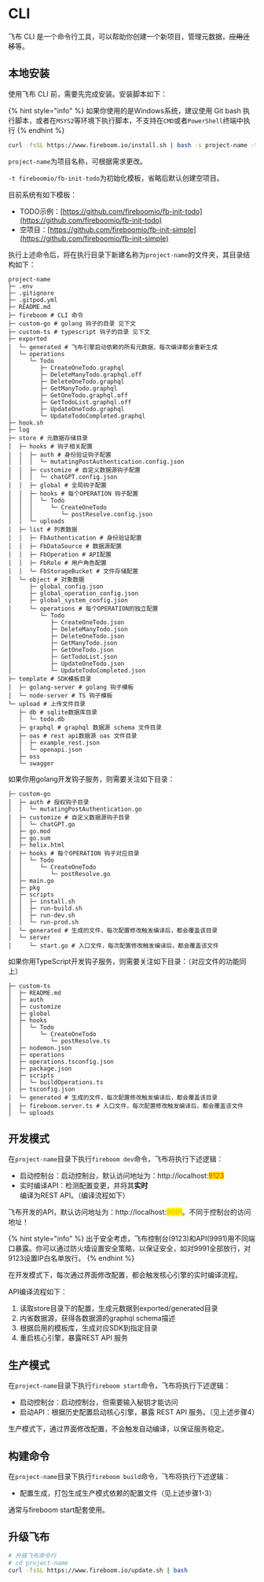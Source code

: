 # CLI

飞布 CLI 是一个命令行工具，可以帮助你创建一个新项目，管理元数据，~~应用迁移~~等。

## 本地安装

使用飞布 CLI 前，需要先完成安装。安装脚本如下：

{% hint style="info" %}
如果你使用的是Windows系统，建议使用 Git bash 执行脚本，或者在`MSYS2`等环境下执行脚本，不支持在`CMD`或者`PowerShell`终端中执行
{% endhint %}

```bash
curl -fsSL https://www.fireboom.io/install.sh | bash -s project-name -t fireboomio/fb-init-todo
```

`project-name`为项目名称，可根据需求更改。

`-t fireboomio/fb-init-todo`为初始化模板，省略后默认创建空项目。

目前系统有如下模板：

* TODO示例：[https://github.com/fireboomio/fb-init-todo](https://github.com/fireboomio/fb-init-todo)
* 空项目：[https://github.com/fireboomio/fb-init-simple](https://github.com/fireboomio/fb-init-simple)

执行上述命令后，将在执行目录下新建名称为`project-name`的文件夹，其目录结构如下：

```
project-name
├─ .env
├─ .gitignore
├─ .gitpod.yml
├─ README.md
├─ fireboom # CLI 命令
├─ custom-go # golang 钩子的目录 见下文
├─ custom-ts # typescript 钩子的目录 见下文
├─ exported 
│  └─ generated # 飞布引擎启动依赖的所有元数据，每次编译都会重新生成
│  └─ operations
│     └─ Todo
│        ├─ CreateOneTodo.graphql
│        ├─ DeleteManyTodo.graphql.off
│        ├─ DeleteOneTodo.graphql
│        ├─ GetManyTodo.graphql
│        ├─ GetOneTodo.graphql.off
│        ├─ GetTodoList.graphql.off
│        ├─ UpdateOneTodo.graphql
│        └─ UpdateTodoCompleted.graphql
├─ hook.sh
├─ log
├─ store # 元数据存储目录
│  ├─ hooks # 钩子相关配置
│  │  ├─ auth # 身份验证钩子配置
│  │  │  └─ mutatingPostAuthentication.config.json
│  │  ├─ customize # 自定义数据源钩子配置
│  │  │  └─ chatGPT.config.json
│  │  ├─ global # 全局钩子配置
│  │  ├─ hooks # 每个OPERATION 钩子配置
│  │  │  └─ Todo
│  │  │     └─ CreateOneTodo
│  │  │        └─ postResolve.config.json
│  │  └─ uploads
│  ├─ list # 列表数据
│  │  ├─ FbAuthentication # 身份验证配置
│  │  ├─ FbDataSource # 数据源配置
│  │  ├─ FbOperation # API配置
│  │  ├─ FbRole # 用户角色配置
│  │  └─ FbStorageBucket # 文件存储配置
│  └─ object # 对象数据
│     ├─ global_config.json
│     ├─ global_operation_config.json
│     ├─ global_system_config.json
│     └─ operations # 每个OPERATION的独立配置
│        └─ Todo
│           ├─ CreateOneTodo.json
│           ├─ DeleteManyTodo.json
│           ├─ DeleteOneTodo.json
│           ├─ GetManyTodo.json
│           ├─ GetOneTodo.json
│           ├─ GetTodoList.json
│           ├─ UpdateOneTodo.json
│           └─ UpdateTodoCompleted.json
├─ template # SDK模板目录
│  ├─ golang-server # golang 钩子模板
│  └─ node-server # TS 钩子模板
└─ upload # 上传文件目录
   ├─ db # sqlite数据库目录
   │  └─ todo.db
   ├─ graphql # graphql 数据源 schema 文件目录
   ├─ oas # rest api数据源 oas 文件目录
   │  ├─ example_rest.json
   │  └─ openapi.json
   ├─ oss 
   └─ swagger

```

如果你用golang开发钩子服务，则需要关注如下目录：

```
├─ custom-go
│  ├─ auth # 授权钩子目录
│  │  └─ mutatingPostAuthentication.go
│  ├─ customize # 自定义数据源钩子目录
│  │  └─ chatGPT.go
│  ├─ go.mod
│  ├─ go.sum
│  ├─ helix.html
│  ├─ hooks # 每个OPERATION 钩子对应目录
│  │  └─ Todo
│  │     └─ CreateOneTodo
│  │        └─ postResolve.go
│  ├─ main.go
│  ├─ pkg
│  ├─ scripts
│  │  ├─ install.sh
│  │  ├─ run-build.sh
│  │  ├─ run-dev.sh
│  │  └─ run-prod.sh
│  └─ generated # 生成的文件，每次配置修改触发编译后，都会覆盖该目录
│  └─ server
│     └─ start.go # 入口文件，每次配置修改触发编译后，都会覆盖该文件
```

如果你用TypeScript开发钩子服务，则需要关注如下目录：（对应文件的功能同上）

```
├─ custom-ts
│  ├─ README.md
│  ├─ auth
│  ├─ customize
│  ├─ global
│  ├─ hooks
│  │  └─ Todo
│  │     └─ CreateOneTodo
│  │        └─ postResolve.ts
│  ├─ nodemon.json
│  ├─ operations
│  ├─ operations.tsconfig.json
│  ├─ package.json
│  ├─ scripts
│  │  └─ buildOperations.ts
│  ├─ tsconfig.json
│  └─ generated # 生成的文件，每次配置修改触发编译后，都会覆盖该目录
│  ├─ fireboom.server.ts # 入口文件，每次配置修改触发编译后，都会覆盖该文件
│  └─ uploads
```

## 开发模式

在`project-name`目录下执行`fireboom dev`命令，飞布将执行下述逻辑：

* 启动控制台：启动控制台，默认访问地址为：http://localhost:<mark style="color:red;">9123</mark>
* 实时编译API：检测配置变更，并将其**实时**编译为REST API。（编译流程如下）

飞布开发的API，默认访问地址为：http://localhost:<mark style="color:orange;">9991</mark>。不同于控制台的访问地址！

{% hint style="info" %}
出于安全考虑，飞布控制台(9123)和API(9991)用不同端口暴露。你可以通过防火墙设置安全策略，以保证安全，如对9991全部放行，对9123设置IP白名单放行。
{% endhint %}

在开发模式下，每次通过界面修改配置，都会触发核心引擎的实时编译流程。

API编译流程如下：

1. 读取store目录下的配置，生成元数据到exported/generated目录
2. 内省数据源，获得各数据源的graphql schema描述
3. 根据启用的模板库，生成对应SDK到指定目录
4. 重启核心引擎，暴露REST API 服务

## 生产模式

在`project-name`目录下执行`fireboom start`命令，飞布将执行下述逻辑：

* 启动控制台：启动控制台，但需要输入秘钥才能访问
* 启动API：根据历史配置启动核心引擎，暴露 REST API 服务。（见上述步骤4）

生产模式下，通过界面修改配置，不会触发自动编译，以保证服务稳定。

## 构建命令

在`project-name`目录下执行`fireboom build`命令，飞布将执行下述逻辑：

* 配置生成，打包生成生产模式依赖的配置文件（见上述步骤1-3）

通常与fireboom start配套使用。

## 升级飞布

```bash
# 升级飞布命令行
# cd project-name
curl -fsSL https://www.fireboom.io/update.sh | bash
```
